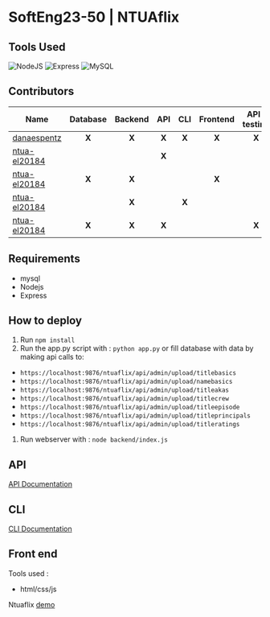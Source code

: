 # SoftEng23-50 | NTUAflix

## Tools Used
![NodeJS](https://img.shields.io/badge/nodeJS-v7.3+-blue.svg)
![Express](https://img.shields.io/badge/express-v4.17.1+-red.svg)
![MySQL](https://img.shields.io/badge/MySQL-316192?style=for-the-badge&logo=mysql&logoColor=white)

## Contributors
| Name                                                      | Database | Backend | API    | CLI    | Frontend | API-testing | CLI-testing | Docs-Diagrams |
| ---                                                       | :---:    | :---:   | :---:  | :---:  | :---:    | :---:       | :---:       | :---:         |
|[danaespentz](https://github.com/danaespentz)              | **X**    | **X**   |**X**   | **X**  | **X**    | **X**       | **X**       |               | 
|[ntua-el20184](https://github.com/ntua-el20184)            |          |         |**X**   |        |          |             |             | **X**         | 
|[ntua-el20184](https://github.com/ntua-el20842)            | **X**    | **X**   |        |        | **X**    |             |             | **X**         | 
|[ntua-el20184](https://github.com/ntua-el17647)            |          | **X**   |        | **X**  |          |             | **X**       |               | 
|[ntua-el20184](https://github.com/ntua-el20441)            | **X**    | **X**   |**X**   |        |          | **X**       |             |               | 

## Requirements
- mysql
- Nodejs
- Express

## How to deploy
1. Run `npm install`
2. Run the app.py script with : `python app.py`
   or fill database with data by making api calls to:
  - `https://localhost:9876/ntuaflix/api/admin/upload/titlebasics`
  - `https://localhost:9876/ntuaflix/api/admin/upload/namebasics`
  - `https://localhost:9876/ntuaflix/api/admin/upload/titleakas`
  - `https://localhost:9876/ntuaflix/api/admin/upload/titlecrew`
  - `https://localhost:9876/ntuaflix/api/admin/upload/titleepisode`
  - `https://localhost:9876/ntuaflix/api/admin/upload/titleprincipals`
  - `https://localhost:9876/ntuaflix/api/admin/upload/titleratings`
1. Run webserver with : `node backend/index.js`

## API 
[API Documentation](https://github.com/danaespentz/ntua-software-engineering/edit/main/api/README.md)

## CLI
[CLI Documentation](https://github.com/danaespentz/ntua-software-engineering/edit/main/cli-client/README.md)

## Front end 
Tools used : 
- html/css/js

Ntuaflix [demo](https://youtu.be/XArJj3na1s4)
